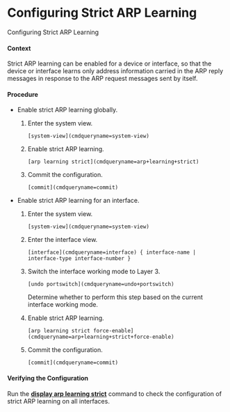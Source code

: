 Configuring Strict ARP Learning
===============================

Configuring Strict ARP Learning

#### Context

Strict ARP learning can be enabled for a device or interface, so that the device or interface learns only address information carried in the ARP reply messages in response to the ARP request messages sent by itself.


#### Procedure

* Enable strict ARP learning globally.
  1. Enter the system view.
     
     
     ```
     [system-view](cmdqueryname=system-view)
     ```
  2. Enable strict ARP learning.
     
     
     ```
     [arp learning strict](cmdqueryname=arp+learning+strict)
     ```
  3. Commit the configuration.
     
     
     ```
     [commit](cmdqueryname=commit)
     ```
* Enable strict ARP learning for an interface.
  1. Enter the system view.
     
     
     ```
     [system-view](cmdqueryname=system-view)
     ```
  2. Enter the interface view.
     
     
     ```
     [interface](cmdqueryname=interface) { interface-name | interface-type interface-number } 
     ```
  3. Switch the interface working mode to Layer 3.
     
     
     ```
     [undo portswitch](cmdqueryname=undo+portswitch)
     ```
     
     Determine whether to perform this step based on the current interface working mode.
  4. Enable strict ARP learning.
     
     
     ```
     [arp learning strict force-enable](cmdqueryname=arp+learning+strict+force-enable)
     ```
  5. Commit the configuration.
     
     
     ```
     [commit](cmdqueryname=commit)
     ```

#### Verifying the Configuration

Run the [**display arp learning strict**](cmdqueryname=display+arp+learning+strict) command to check the configuration of strict ARP learning on all interfaces.